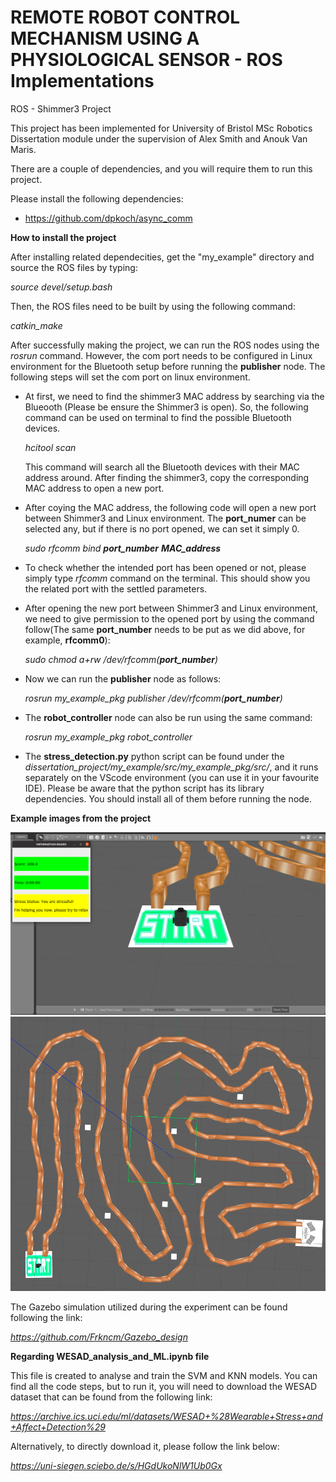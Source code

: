 # REMOTE ROBOT CONTROL MECHANISM USING A PHYSIOLOGICAL SENSOR - ROS Implementations
ROS - Shimmer3 Project

This project has been implemented for University of Bristol MSc Robotics Dissertation module under 
the supervision of Alex Smith and Anouk Van Maris. 

There are a couple of dependencies, and you will require them to run 
this project.

Please install the following dependencies:

- https://github.com/dpkoch/async_comm


**How to install the project**

  After installing related dependecities, get the "my_example" directory and source the ROS files by typing:
  
  *source devel/setup.bash*
  
  Then, the ROS files need to be built by using the following command:
  
  *catkin_make*
  
  After successfully making the project, we can run the ROS nodes using the *rosrun* command. However, the com port needs to be configured in Linux environment for the Bluetooth setup before running the **publisher** node. The following steps will set the com port on linux environment.
  - At first, we need to find the shimmer3 MAC address by searching via the Blueooth (Please be ensure the Shimmer3 is open). So, the following command can be used on terminal to find the possible Bluetooth devices.
  
    *hcitool scan*
    
    This command will search all the Bluetooth devices with their MAC address around. After finding the shimmer3, copy the corresponding MAC address to open a new port.
    
  - After coying the MAC address, the following code will open a new port between Shimmer3 and Linux environment. The **port_numer** can be selected any, but if there is no port opened, we can set it simply 0. 
  
    *sudo rfcomm bind **port_number** **MAC_address***
    
  - To check whether the intended port has been opened or not, please simply type *rfcomm* command on the terminal. This should show you the related port with the settled parameters.
  
  - After opening the new port between Shimmer3 and Linux environment, we need to give permission to the opened port by using the command follow(The same **port_number** needs to be put as we did above, for example, **rfcomm0**):
    
    *sudo chmod a+rw /dev/rfcomm(**port_number**)*
    
  - Now we can run the **publisher** node as follows:
    
    *rosrun my_example_pkg publisher /dev/rfcomm(**port_number**)*
    
  - The **robot_controller** node can also be run using the same command:
  
    *rosrun my_example_pkg robot_controller*
    
  - The **stress_detection.py** python script can be found under the *dissertation_project/my_example/src/my_example_pkg/src/*, and it runs separately on the VScode environment (you can use it in your favourite IDE). Please be aware that the python script has its library dependencies. You should install all of them before running the node.
  

**Example images from the project**

![plot](./images/gazebo_ros_exp.png)  ![plot](./images/whole_path.png)

The Gazebo simulation utilized during the experiment can be found following the link:

*https://github.com/Frkncm/Gazebo_design*


**Regarding WESAD_analysis_and_ML.ipynb file**

This file is created to analyse and train the SVM and KNN models. You can find all the code steps, but to run it, you will need to download the WESAD dataset that can be found from the following link:

*https://archive.ics.uci.edu/ml/datasets/WESAD+%28Wearable+Stress+and+Affect+Detection%29*

Alternatively, to directly download it, please follow the link below:

*https://uni-siegen.sciebo.de/s/HGdUkoNlW1Ub0Gx*

